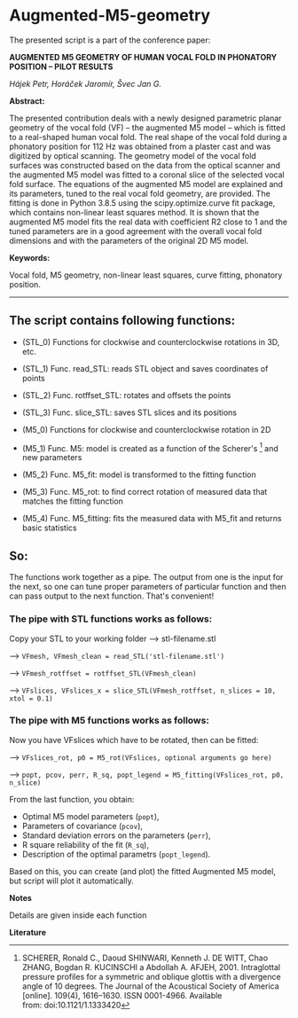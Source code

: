 # Augmented-M5-geometry

The presented script is a part of the conference paper:

**AUGMENTED M5 GEOMETRY OF HUMAN VOCAL FOLD IN PHONATORY POSITION – PILOT RESULTS**

*Hájek Petr, Horáček Jaromír, Švec Jan G.*

**Abstract:** 

The presented contribution deals with a newly designed parametric planar geometry of the vocal fold (VF)
– the augmented M5 model – which is fitted to a real-shaped human vocal fold. The real shape of the vocal fold
during a phonatory position for 112 Hz was obtained from a plaster cast and was digitized by optical scanning.
The geometry model of the vocal fold surfaces was constructed based on the data from the optical scanner and
the augmented M5 model was fitted to a coronal slice of the selected vocal fold surface. The equations of
the augmented M5 model are explained and its parameters, tuned to the real vocal fold geometry, are provided.
The fitting is done in Python 3.8.5 using the scipy.optimize.curve fit package, which contains non-linear least squares method. 
It is shown that the augmented M5 model fits the real data with coefficient R2
close to 1 and the tuned parameters are in a good agreement with the overall vocal fold dimensions and with
the parameters of the original 2D M5 model.

**Keywords:** 

Vocal fold, M5 geometry, non-linear least squares, curve fitting, phonatory position.

---

## The script contains following functions:
- (STL_0) Functions for clockwise and counterclockwise rotations in 3D, etc.
- (STL_1) Func. read_STL: reads STL object and saves coordinates of points
- (STL_2) Func. rotffset_STL: rotates and offsets the points
- (STL_3) Func. slice_STL: saves STL slices and its positions

- (M5_0) Functions for clockwise and counterclockwise rotation in 2D
- (M5_1) Func. M5: model is created as a function of the Scherer's [^1] and new parameters 
- (M5_2) Func. M5_fit: model is transformed to the fitting function 
- (M5_3) Func. M5_rot: to find correct rotation of measured data that matches the fitting function
- (M5_4) Func. M5_fitting: fits the measured data with M5_fit and returns basic statistics

## So: 
The functions work together as a pipe. The output from one is the input 
for the next, so one can tune proper parameters of particular function
and then can pass output to the next function. That's convenient!

### The pipe with STL functions works as follows: 
Copy your STL to your working folder --> stl-filename.stl 

--> `VFmesh, VFmesh_clean = read_STL('stl-filename.stl')` 

--> `VFmesh_rotffset = rotffset_STL(VFmesh_clean)` 

--> `VFslices, VFslices_x = slice_STL(VFmesh_rotffset, n_slices = 10, xtol = 0.1)`

### The pipe with M5 functions works as follows:
Now you have VFslices which have to be rotated, then can be fitted: 

--> `VFslices_rot, p0 = M5_rot(VFslices, optional arguments go here)`

--> `popt, pcov, perr, R_sq, popt_legend = M5_fitting(VFslices_rot, p0, n_slice)`

From the last function, you obtain: 
- Optimal M5 model parameters (`popt`), 
- Parameters of covariance (`pcov`),
- Standard deviation errors on the parameters (`perr`),
- R square reliability of the fit (`R_sq`),
- Description of the optimal parametrs (`popt_legend`).
    
Based on this, you can create (and plot) the fitted Augmented M5 model, but
script will plot it automatically.

**Notes**

Details are given inside each function


**Literature**
[^1]: SCHERER, Ronald C., Daoud SHINWARI, Kenneth J. DE WITT, Chao ZHANG, Bogdan R. KUCINSCHI a Abdollah A. AFJEH, 2001. Intraglottal pressure profiles for a symmetric and oblique glottis with a divergence angle of 10 degrees. The Journal of the Acoustical Society of America [online]. 109(4), 1616–1630. ISSN 0001-4966. Available from: doi:10.1121/1.1333420

